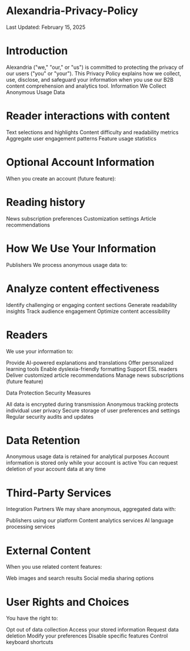 # Alexandria-Privacy-Policy

Last Updated: February 15, 2025

# Introduction
Alexandria ("we," "our," or "us") is committed to protecting the privacy of our users ("you" or "your"). This Privacy Policy explains how we collect, use, disclose, and safeguard your information when you use our B2B content comprehension and analytics tool.
Information We Collect
Anonymous Usage Data

# Reader interactions with content
Text selections and highlights
Content difficulty and readability metrics
Aggregate user engagement patterns
Feature usage statistics

# Optional Account Information
When you create an account (future feature):

# Reading history
News subscription preferences
Customization settings
Article recommendations

# How We Use Your Information
Publishers
We process anonymous usage data to:

# Analyze content effectiveness
Identify challenging or engaging content sections
Generate readability insights
Track audience engagement
Optimize content accessibility

# Readers
We use your information to:

Provide AI-powered explanations and translations
Offer personalized learning tools
Enable dyslexia-friendly formatting
Support ESL readers
Deliver customized article recommendations
Manage news subscriptions (future feature)

Data Protection
Security Measures

All data is encrypted during transmission
Anonymous tracking protects individual user privacy
Secure storage of user preferences and settings
Regular security audits and updates

# Data Retention

Anonymous usage data is retained for analytical purposes
Account information is stored only while your account is active
You can request deletion of your account data at any time

# Third-Party Services
Integration Partners
We may share anonymous, aggregated data with:

Publishers using our platform
Content analytics services
AI language processing services

# External Content
When you use related content features:

Web images and search results
Social media sharing options

# User Rights and Choices
You have the right to:

Opt out of data collection
Access your stored information
Request data deletion
Modify your preferences
Disable specific features
Control keyboard shortcuts
